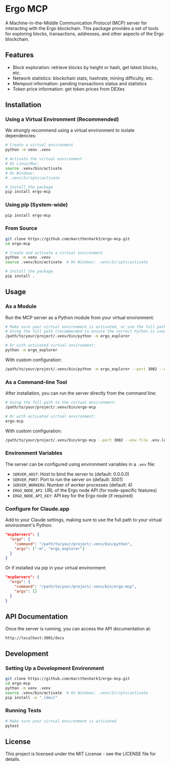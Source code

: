 # Ergo MCP

A Machine-in-the-Middle Communication Protocol (MCP) server for interacting with the Ergo blockchain. This package provides a set of tools for exploring blocks, transactions, addresses, and other aspects of the Ergo blockchain.

## Features

- Block exploration: retrieve blocks by height or hash, get latest blocks, etc.
- Network statistics: blockchain stats, hashrate, mining difficulty, etc.
- Mempool information: pending transactions status and statistics
- Token price information: get token prices from DEXes

## Installation

### Using a Virtual Environment (Recommended)

We strongly recommend using a virtual environment to isolate dependencies:

```bash
# Create a virtual environment
python -m venv .venv

# Activate the virtual environment
# On Linux/Mac:
source .venv/bin/activate
# On Windows:
# .venv\Scripts\activate

# Install the package
pip install ergo-mcp
```

### Using pip (System-wide)

```bash
pip install ergo-mcp
```

### From Source

```bash
git clone https://github.com/marctheshark3/ergo-mcp.git
cd ergo-mcp

# Create and activate a virtual environment
python -m venv .venv
source .venv/bin/activate  # On Windows: .venv\Scripts\activate

# Install the package
pip install .
```

## Usage

### As a Module

Run the MCP server as a Python module from your virtual environment:

```bash
# Make sure your virtual environment is activated, or use the full path to Python
# Using the full path (recommended to ensure the correct Python is used):
/path/to/your/project/.venv/bin/python -m ergo_explorer

# Or with activated virtual environment:
python -m ergo_explorer
```

With custom configuration:

```bash
/path/to/your/project/.venv/bin/python -m ergo_explorer --port 3002 --env-file .env.local --debug
```

### As a Command-line Tool

After installation, you can run the server directly from the command line:

```bash
# Using the full path to the virtual environment:
/path/to/your/project/.venv/bin/ergo-mcp

# Or with activated virtual environment:
ergo-mcp
```

With custom configuration:

```bash
/path/to/your/project/.venv/bin/ergo-mcp --port 3002 --env-file .env.local --debug
```

### Environment Variables

The server can be configured using environment variables in a `.env` file:

- `SERVER_HOST`: Host to bind the server to (default: 0.0.0.0)
- `SERVER_PORT`: Port to run the server on (default: 3001)
- `SERVER_WORKERS`: Number of worker processes (default: 4)
- `ERGO_NODE_API`: URL of the Ergo node API (for node-specific features)
- `ERGO_NODE_API_KEY`: API key for the Ergo node (if required)

### Configure for Claude.app

Add to your Claude settings, making sure to use the full path to your virtual environment's Python:

```json
"mcpServers": {
  "ergo": {
    "command": "/path/to/your/project/.venv/bin/python",
    "args": ["-m", "ergo_explorer"]
  }
}
```

Or if installed via pip in your virtual environment:

```json
"mcpServers": {
  "ergo": {
    "command": "/path/to/your/project/.venv/bin/ergo-mcp",
    "args": []
  }
}
```

## API Documentation

Once the server is running, you can access the API documentation at:

```
http://localhost:3001/docs
```

## Development

### Setting Up a Development Environment

```bash
git clone https://github.com/marctheshark3/ergo-mcp.git
cd ergo-mcp
python -m venv .venv
source .venv/bin/activate  # On Windows: .venv\Scripts\activate
pip install -e ".[dev]"
```

### Running Tests

```bash
# Make sure your virtual environment is activated
pytest
```

## License

This project is licensed under the MIT License - see the LICENSE file for details.